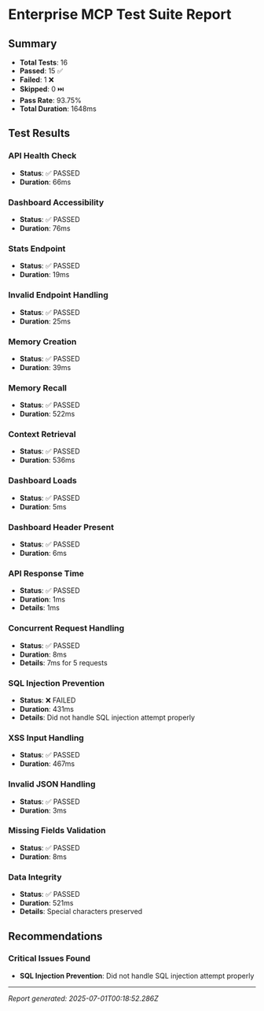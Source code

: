 
# Enterprise MCP Test Suite Report

## Summary
- **Total Tests**: 16
- **Passed**: 15 ✅
- **Failed**: 1 ❌
- **Skipped**: 0 ⏭️
- **Pass Rate**: 93.75%
- **Total Duration**: 1648ms

## Test Results


### API Health Check
- **Status**: ✅ PASSED
- **Duration**: 66ms



### Dashboard Accessibility
- **Status**: ✅ PASSED
- **Duration**: 76ms



### Stats Endpoint
- **Status**: ✅ PASSED
- **Duration**: 19ms



### Invalid Endpoint Handling
- **Status**: ✅ PASSED
- **Duration**: 25ms



### Memory Creation
- **Status**: ✅ PASSED
- **Duration**: 39ms



### Memory Recall
- **Status**: ✅ PASSED
- **Duration**: 522ms



### Context Retrieval
- **Status**: ✅ PASSED
- **Duration**: 536ms



### Dashboard Loads
- **Status**: ✅ PASSED
- **Duration**: 5ms



### Dashboard Header Present
- **Status**: ✅ PASSED
- **Duration**: 6ms



### API Response Time
- **Status**: ✅ PASSED
- **Duration**: 1ms
- **Details**: 1ms


### Concurrent Request Handling
- **Status**: ✅ PASSED
- **Duration**: 8ms
- **Details**: 7ms for 5 requests


### SQL Injection Prevention
- **Status**: ❌ FAILED
- **Duration**: 431ms
- **Details**: Did not handle SQL injection attempt properly


### XSS Input Handling
- **Status**: ✅ PASSED
- **Duration**: 467ms



### Invalid JSON Handling
- **Status**: ✅ PASSED
- **Duration**: 3ms



### Missing Fields Validation
- **Status**: ✅ PASSED
- **Duration**: 8ms



### Data Integrity
- **Status**: ✅ PASSED
- **Duration**: 521ms
- **Details**: Special characters preserved


## Recommendations


### Critical Issues Found
- **SQL Injection Prevention**: Did not handle SQL injection attempt properly


---
*Report generated: 2025-07-01T00:18:52.286Z*
